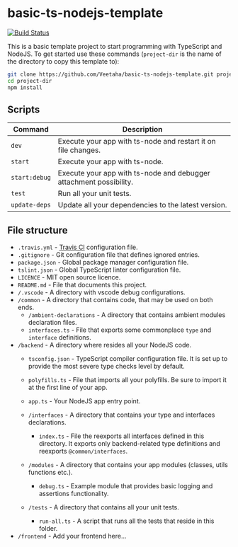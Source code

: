 # basic-ts-nodejs-template

[![Build Status](https://travis-ci.com/Veetaha/basic-ts-nodejs-template.svg?branch=master)](https://travis-ci.com/Veetaha/basic-ts-nodejs-template)

This is a basic template project to start programming with TypeScript and NodeJS.
To get started use these commands (`project-dir` is the name of the directory to copy this template to):

```bash
git clone https://github.com/Veetaha/basic-ts-nodejs-template.git project-dir
cd project-dir
npm install
```

## Scripts
|Command|Description|
|--|--|
|`dev`        | Execute your app with ts-node and restart it on file changes.     |
|`start`      | Execute your app with ts-node.                                    |
|`start:debug`| Execute your app with ts-node and debugger attachment possibility.|
|`test`       | Run all your unit tests.                                          |
|`update-deps`| Update all your dependencies to the latest version.               |


## File structure

* `.travis.yml` - [Travis CI](https://travis-ci.com/) configuration file.
* `.gitignore` - Git configuration file that defines ignored entries.
* `package.json` - Global package manager configuration file.
* `tslint.json` - Global TypeScript linter configuration file.
* `LICENCE` - MIT open source licence.
* `README.md` - File that documents this project.
* `/.vscode` - A directory with vscode debug configurations.
* `/common` - A directory that contains code, that may be used on both ends.
    * `/ambient-declarations` - A directory that contains ambient modules declaration files.
    * `interfaces.ts` - File that exports some commonplace `type` and `interface` definitions.
* `/backend` - A directory where resides all your NodeJS code.
    * `tsconfig.json` - TypeScript compiler configuration file. It is set up to provide the most severe type checks level by default.
    * `polyfills.ts` - File that imports all your polyfills. Be sure to import it at the first line of your app.
                    
    * `app.ts` - Your NodeJS app entry point.
    * `/interfaces` - A directory that contains your type and interfaces declarations.
        * `index.ts` - File the reexports all interfaces defined in this directory. 
        It exports only backend-related type definitions and reexports `@common/interfaces`.
    * `/modules` - A directory that contains your app modules (classes, utils functions etc.).
        * `debug.ts` - Example module that provides basic logging and assertions functionality.
    * `/tests` - A directory that contains all your unit tests.
        * `run-all.ts` - A script that runs all the tests that reside in this folder.
* `/frontend` - Add your frontend here...

